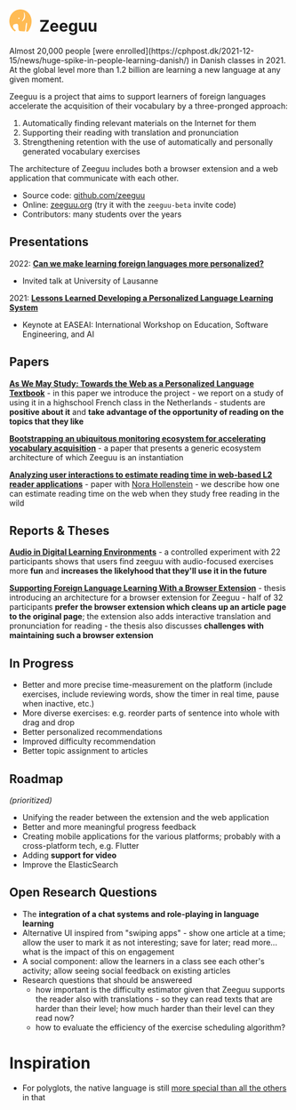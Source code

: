 <h1><img src="/docs/assets/icons/zeeguu.svg" style="width:40px; margin-right: 0.5em"/>Zeeguu</h1>
Almost 20,000 people [were enrolled](https://cphpost.dk/2021-12-15/news/huge-spike-in-people-learning-danish/) in Danish classes in 2021. At the global level more than 1.2 billion are learning a new language at any given moment.


Zeeguu is a project that aims to support learners of foreign languages accelerate the acquisition of their vocabulary by a three-pronged approach:
1. Automatically finding relevant materials on the Internet for them
1. Supporting their reading with translation and pronunciation 
1. Strengthening retention with the use of automatically and personally generated vocabulary exercises

The architecture of Zeeguu includes both a browser extension and a web application that communicate with each other. 

- Source code: [github.com/zeeguu](https://github.com/zeeguu)
- Online: [zeeguu.org](https://zeeguu.org) (try it with the `zeeguu-beta` invite code)
- Contributors: many students over the years


## Presentations 

2022: [**Can we make learning foreign languages more personalized?**]()
- Invited talk at University of Lausanne 

2021: [**Lessons Learned Developing a Personalized Language Learning System**]()
- Keynote at EASEAI: International Workshop on Education, Software Engineering, and AI 





## Papers
[**As We May Study: Towards the Web as a Personalized Language Textbook**](/docs/assets/papers/18-AsWeMayStudy.pdf)
	- in this paper we introduce the project
	- we report on a study of using it in a highschool French class in the Netherlands
	- students are **positive about it** and **take advantage of the opportunity of reading on the topics that they like**

[**Bootstrapping an ubiquitous monitoring ecosystem for accelerating vocabulary acquisition**](/docs/assets/papers/16-Bootstrapping.pdf) 
	- a paper that presents a generic ecosystem architecture of which Zeeguu is an instantiation 

[**Analyzing user interactions to estimate reading time in web-based L2 reader applications**](https://research-publishing.net/manuscript?10.14705/rpnet.2022.61.1453) - paper with [Nora Hollenstein](https://norahollenstein.github.io/) - we describe how one can estimate reading time on the web when they study free reading in the wild


## Reports & Theses

[**Audio in Digital Learning Environments**](../docs/assets/reports/22-thesis-audio-exercises.pdf) - a controlled experiment with 22 participants shows that users find zeeguu with audio-focused exercises more **fun** and **increases the likelyhood that they'll use it in the future**

[**Supporting Foreign Language Learning With a Browser Extension**](../docs/assets/reports/22-thesis-browser-extension.pdf) - thesis introducing an architecture for a browser extension for Zeeguu - half of 32 participants **prefer the browser extension which cleans up an article page to the original page**; the extension also adds interactive translation and pronunciation for reading  - the thesis also discusses **challenges with maintaining such a browser extension**

## In Progress

- Better and more precise time-measurement on the platform (include exercises, include reviewing words, show the timer in real time, pause when inactive, etc.)
- More diverse exercises: e.g. reorder parts of sentence into whole with drag and drop
- Better personalized recommendations
- Improved difficulty recommendation
- Better topic assignment to articles

## Roadmap
*(prioritized)*
- Unifying the reader between the extension and the web application
- Better and more meaningful progress feedback 
- Creating mobile applications for the various platforms; probably with a cross-platform tech, e.g. Flutter
- Adding **support for video** 
- Improve the ElasticSearch  


## Open Research Questions 
- The **integration of a chat systems and role-playing in language learning**
- Alternative UI inspired from "swiping apps" - show one article at a time; allow the user to mark it as not interesting; save for later; read more... what is the impact of this on engagement
- A social component: allow the learners in a class see each other's activity; allow seeing social feedback on existing articles
- Research questions that should be answereed
	- how important is the difficulty estimator given that Zeeguu supports the reader also with translations - so they can read texts that are harder than their level; how much harder than their level can they read now? 
	- how to evaluate the efficiency of the exercise scheduling algorithm?


# Inspiration

- For polyglots, the native language is still [more special than all the others](https://news.mit.edu/2024/mit-study-polyglots-brain-processing-native-language-0310) in that 
